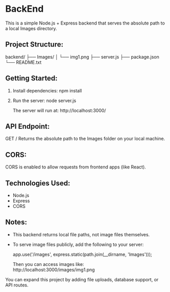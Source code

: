 # BackEnd

This is a simple Node.js + Express backend that serves the absolute path to a local Images directory.

Project Structure:
------------------
backend/
├── Images/
│   └── img1.png
├── server.js
├── package.json
└── README.txt

Getting Started:
----------------
1. Install dependencies:
   npm install

2. Run the server:
   node server.js

   The server will run at: http://localhost:3000/

API Endpoint:
-------------
GET /
Returns the absolute path to the Images folder on your local machine.

CORS:
-----
CORS is enabled to allow requests from frontend apps (like React).

Technologies Used:
------------------
- Node.js
- Express
- CORS

Notes:
------
- This backend returns local file paths, not image files themselves.
- To serve image files publicly, add the following to your server:

    app.use('/images', express.static(path.join(__dirname, 'Images')));

  Then you can access images like:
    http://localhost:3000/images/img1.png

You can expand this project by adding file uploads, database support, or API routes.
